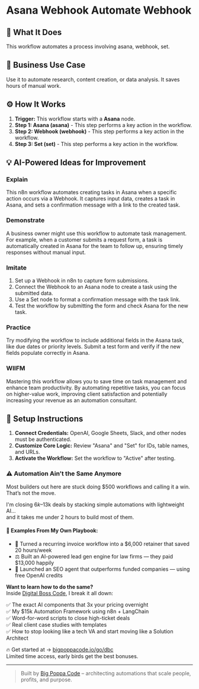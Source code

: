 # Asana Webhook Automate Webhook

## 🚀 What It Does
This workflow automates a process involving asana, webhook, set.

## 💼 Business Use Case
Use it to automate research, content creation, or data analysis. It saves hours of manual work.

## ⚙️ How It Works
1.  **Trigger:** This workflow starts with a **Asana** node.
2. **Step 1: Asana (asana)** - This step performs a key action in the workflow.
3. **Step 2: Webhook (webhook)** - This step performs a key action in the workflow.
4. **Step 3: Set (set)** - This step performs a key action in the workflow.

## 💡 AI-Powered Ideas for Improvement
### Explain
This n8n workflow automates creating tasks in Asana when a specific action occurs via a Webhook. It captures input data, creates a task in Asana, and sets a confirmation message with a link to the created task.

### Demonstrate
A business owner might use this workflow to automate task management. For example, when a customer submits a request form, a task is automatically created in Asana for the team to follow up, ensuring timely responses without manual input.

### Imitate
1. Set up a Webhook in n8n to capture form submissions.
2. Connect the Webhook to an Asana node to create a task using the submitted data.
3. Use a Set node to format a confirmation message with the task link.
4. Test the workflow by submitting the form and check Asana for the new task.

### Practice
Try modifying the workflow to include additional fields in the Asana task, like due dates or priority levels. Submit a test form and verify if the new fields populate correctly in Asana.

### WIIFM
Mastering this workflow allows you to save time on task management and enhance team productivity. By automating repetitive tasks, you can focus on higher-value work, improving client satisfaction and potentially increasing your revenue as an automation consultant.

## 🔧 Setup Instructions
1. **Connect Credentials:** OpenAI, Google Sheets, Slack, and other nodes must be authenticated.
2. **Customize Core Logic:** Review "Asana" and "Set" for IDs, table names, and URLs.
3. **Activate the Workflow:** Set the workflow to "Active" after testing.

### ⚠️ Automation Ain’t the Same Anymore

Most builders out here are stuck doing $500 workflows and calling it a win.  
That’s not the move.  

I'm closing $6k–$13k deals by stacking simple automations with lightweight AI...  
and it takes me under 2 hours to build most of them.

#### 🧠 Examples From My Own Playbook:
- 🔁 Turned a recurring invoice workflow into a $6,000 retainer that saved 20 hours/week  
- ⚖️ Built an AI-powered lead gen engine for law firms — they paid $13,000 happily  
- 🚀 Launched an SEO agent that outperforms funded companies — using free OpenAI credits  

**Want to learn how to do the same?**  
Inside [Digital Boss Code](https://bigpoppacode.io/go/dbc), I break it all down:

✅ The exact AI components that 3x your pricing overnight  
✅ My $15k Automation Framework using n8n + LangChain  
✅ Word-for-word scripts to close high-ticket deals  
✅ Real client case studies with templates  
✅ How to stop looking like a tech VA and start moving like a Solution Architect  

🔥 Get started at → [bigpoppacode.io/go/dbc](https://bigpoppacode.io/go/dbc)  
Limited time access, early birds get the best bonuses.

---
> Built by [Big Poppa Code](https://bigpoppacode.io) – architecting automations that scale people, profits, and purpose.
